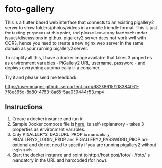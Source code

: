 # foto-gallery

This is a flutter based web interface that connects to an existing pigallery2 server to show folders/photos/videos in a mobile friendly format.
This is just for testing purposes at this point, and please leave any feedback under issues/discussions in github.
pigallery2 server does not work well with CORS, hence you need to create a new nginx web server in the same domain as your running pigallery2 server.

To simplify all this, I have a docker image available that takes 3 properties as environment variables - PiGallery2 URL, username, password - and deploys everything automatically in a container.

Try it and please send me feedback.

https://user-images.githubusercontent.com/68288615/218384061-7f8e865d-8d80-4763-8a65-5aa039444c53.mp4

## Instructions
1. Create a docker instance and run it!
2. Sample Docker compose file is [here](sampleconfig/docker-compose.yml), its self-explanatory - takes 3 properties as environment variables.
3. Only PIGALLERY2_BASEURL_PROP is mandatory, PIGALLERY2_LOGIN_PROP and PIGALLERY2_PASSWORD_PROP are optional and do not need to specify if you are running pigallery2 without login auth.
4. Start the docker instance and point to http://host:post/foto/  -  /foto/ is mandatory in the URL and hardcoded (for now).
